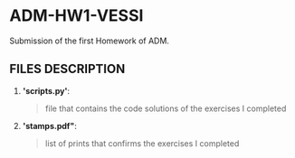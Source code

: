 # ADM-HW1-VESSI
Submission of the first Homework of ADM.
## FILES DESCRIPTION
1. __'scripts.py'__:
   > file that contains the code solutions of the exercises I completed
2. __'stamps.pdf"__:
   > list of prints that confirms the exercises I completed
